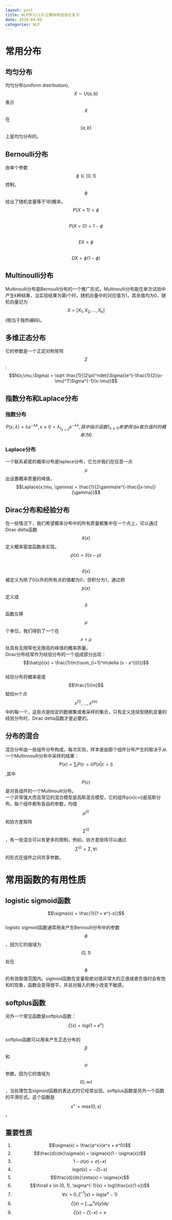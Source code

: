 ```yaml
---
layout: post
title: NLP学习(13)之概率和信息论复习
date: 2019-04-08
categories: NLP
---
```


<script type="text/javascript" src="http://cdn.mathjax.org/mathjax/latest/MathJax.js?config=default"></script>

# 常用分布 #

## 均匀分布 ##

均匀分布(uniform distribution), $$X \sim U(a, b)$$表示$$X$$在$$[a, b]$$上是均匀分布的。

## Bernoulli分布 ##

由单个参数$$\phi \in [0, 1]$$控制，$$\phi$$给出了随机变量等于1的概率。  
$$P(X=1) = \phi$$  
$$P(X=0) = 1 - \phi$$  
$$EX = \phi$$  
$$DX = \phi (1 - \phi)$$

## Multinoulli分布 ##

Multinoulli分布是Bernoulli分布的一个推广形式，Multinoulli分布能在单次试验中产生k种结果，当实验结果为第i个时，随机向量中的对应值为1，其余值均为0，随机向量记为$$X = [X_1, X_2, ..., X_k]$$(相当于独热编码)。

## 多维正态分布 ##

它的参数是一个正定对称矩阵$$\Sigma$$:  
$$N(x;\mu,\Sigma) = \sqrt \frac{1}{(2\pi)^ndet(\Sigma)}e^{-\frac{1}{2}(x-\mu)^T\Sigma^{-1}(x-\mu)}$$

## 指数分布和Laplace分布 ##

### 指数分布 ###

$$P(x;\lambda) = \lambda e^{-\lambda x}, x \ge 0 = \lambda_{1_{x \ge 0}}e^{-\lambda x}, 其中指示函数1_{x \ge 0}来使得当x取负值时的概率为0$$

### Laplace分布 ###

一个联系紧密的概率分布是laplace分布，它允许我们在任意一点$$\mu$$出设置概率质量的峰值，$$Laplace(x;\mu, \gamma) = \frac{1}{2\gamma}e^{-\frac{|x-\mu|}{\gamma}}$$

## Dirac分布和经验分布 ##

在一些情况下，我们希望概率分布中的所有质量都集中在一个点上，可以通过Dirac delta函数$$\delta (x)$$定义概率密度函数来实现。  
$$p(x) = \delta (x - \mu)$$  
$$\delta (x)$$被定义为除了0以外的所有点的值都为0，但积分为1，通过把$$p(x)$$定义成$$\delta$$函数左移$$\mu$$个单位，我们得到了一个在$$x = \mu$$处具有无限窄也无限高的峰值的概率质量。  
Dirac分布经常作为经验分布的一个组成部分出现：  
$$\hat{p}(x) = \frac{1}{m}\sum_{i=1}^m\delta (x - x^{(i)})$$  
经验分布将概率密度$$\frac{1}{m}$$赋给m个点$$x^{(1)},...,x^{(m)}$$中的每一个，这些点是给定的数据集或者采样的集合，只有定义连续型随机变量的经验分布时，Dirac delta函数才是必要的。

## 分布的混合 ##

混合分布由一些组件分布构成，每次实验，样本是由那个组件分布产生的取决于从一个Multinnoulli分布中采样的结果：  
$$P(x) = \sum_i P(c=i)P(x|c=i)$$,其中$$P(c)$$是对各组件的一个Multinoulli分布。  
一个非常强大而且常见的混合模型是高斯混合模型，它的组件p(x|c=i)是高斯分布。每个组件都有各自的参数，均值$$\mu^{(i)}$$和协方差矩阵$$\Sigma^{(i)}$$，有一些混合可以有更多的限制，例如，协方差矩阵可以通过$$\Sigma^{(i)} = \Sigma, \forall i$$的形式在组件之间共享参数。

# 常用函数的有用性质 #

## logistic sigmoid函数 ##

$$\sigma(x) = \frac{1}{1 + e^{-x}}$$  
logistic sigmoid函数通常用来产生Bernoulli分布中的参数$$\phi$$，因为它的值域为$$(0, 1)$$处在$$\phi$$的有效取值范围内。sigmoid函数在变量取绝对值非常大的正值或者负值时会有饱和的现象，函数会变得很平，并且对输入的微小改变不敏感。  

## softplus函数 ##

另外一个常见函数是softplus函数：  
$$\zeta(x) = log(1+e^x)$$  
softplus函数可以用来产生正态分布的$$\beta$$和$$\sigma$$参数，因为它的值域为$$(0, \infty)$$，当处理包含sigmoid函数的表达式时它经常出现。softplus函数是另外一个函数的平滑形式。这个函数是$$x^+ = max(0,x)$$。  

## 重要性质 ##

1. $$\sigma(x) = \frac{e^x}{e^x + e^0}$$  
2. $$\frac{d}{dx}\sigma(x) = \sigma(x)(1 - \sigma(x))$$  
3. $$1 - \sigma(x) = \sigma(-x)$$  
4. $$log\sigma(x) = -\zeta(-x)$$  
5. $$\frac{d}{dx}\zeta(x) = \sigma(x)$$  
6. $$\forall x \in (0, 1), \sigma^{-1}(x) = log(\frac{x}{1-x})$$  
7. $$\forall x>0, \zeta^{-1}(x) = log(e^x - 1)$$  
8. $$\zeta(x) = \int_{-\infty}^x\sigma(y)dy$$  
9. $$\zeta(x) - \zeta(-x) = x$$